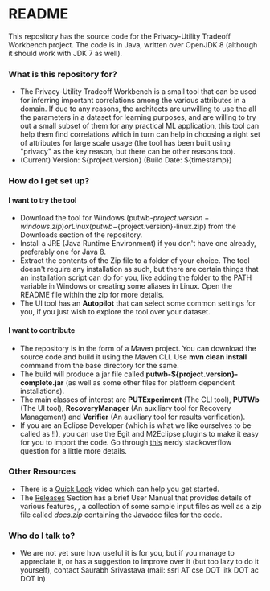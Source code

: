 # README #

This repository has the source code for the Privacy-Utility Tradeoff Workbench project. The code is in Java, written over OpenJDK 8 (although it should work with JDK 7 as well).

### What is this repository for? ###

* The Privacy-Utility Tradeoff Workbench is a small tool that can be used for inferring important correlations among the various attributes in a domain. If due to any reasons, the architects are unwilling to use the all the parameters in a dataset for learning purposes, and are willing to try out a small subset of them for any practical ML application, this tool can help them find correlations which in turn can help in choosing a right set of attributes for large scale usage (the tool has been built using "privacy" as the key reason, but there can be other reasons too).
* (Current) Version: ${project.version} (Build Date: ${timestamp})

### How do I get set up? ###

#### I want to try the tool ####
* Download the tool for Windows (putwb-${project.version}-windows.zip) or Linux (putwb-${project.version}-linux.zip) from the Downloads section of the repository.  
* Install a JRE (Java Runtime Environment) if you don't have one already, preferably one for Java 8.
* Extract the contents of the Zip file to a folder of your choice. The tool doesn't require any installation as such, but there are certain things that an installation script can do for you, like adding the folder to the PATH variable in Windows or creating some aliases in Linux. Open the README file within the zip for more details.
* The UI tool has an **Autopilot** that can select some common settings for you, if you just wish to explore the tool over your dataset.

#### I want to contribute ####
* The repository is in the form of a Maven project. You can download the source code and build it using the Maven CLI. Use __mvn clean install__ command from the base directory for the same.
* The build will produce a jar file called __putwb-${project.version}-complete.jar__ (as well as some other files for platform dependent installations).
* The main classes of interest are __PUTExperiment__ (The CLI tool), __PUTWb__ (The UI tool), __RecoveryManager__ (An auxiliary tool for Recovery Management) and __Verifier__ (An auxiliary tool for results verification).  
* If you are an Eclipse Developer (which is what we like ourselves to be called as !!), you can use the Egit and M2Eclipse plugins to make it easy for you to import the code. Go through [this](https://stackoverflow.com/questions/4869815/importing-a-maven-project-into-eclipse-from-git) nerdy stackoverflow question for a little more details.

### Other Resources
* There is a [Quick Look](https://www.youtube.com/watch?v=xcPq8Y0ZeeM) video which can help you get started.
* The [Releases](https://github.com/ssri5/putworkbench/releases) Section has a brief User Manual that provides details of various features, , a collection of some sample input files as well as a zip file called _docs.zip_ containing the Javadoc files for the code.

### Who do I talk to? ###

* We are not yet sure how useful it is for you, but if you manage to appreciate it, or has a suggestion to improve over it (but too lazy to do it yourself), contact Saurabh Srivastava (mail: ssri AT cse DOT iitk DOT ac DOT in)
